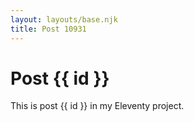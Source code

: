 ```yaml
---
layout: layouts/base.njk
title: Post 10931
---
```


# Post {{ id }}

This is post {{ id }} in my Eleventy project.
